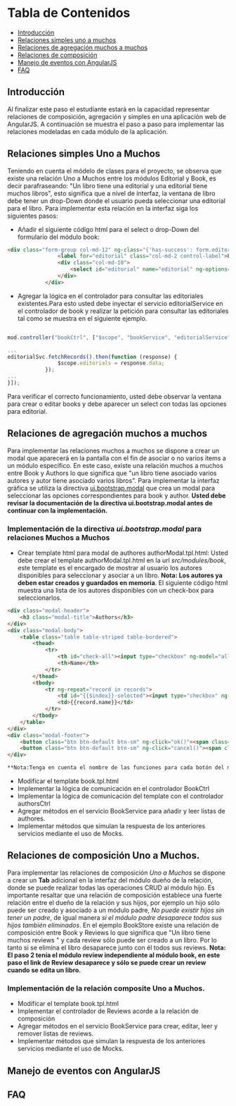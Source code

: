 # Tabla de Contenidos

-  [Introducción](#introducción)
-  [Relaciones simples uno a muchos](#relaciones-simples-uno-a-muchos)
-  [Relaciones de agregación muchos a muchos](#)
-  [Relaciones de composición](#)
-  [Manejo de eventos con AngularJS](#)
-  [FAQ](#faq)


## Introducción
Al finalizar este paso el estudiante estará en la capacidad representar relaciones de composición, agregación y simples en una aplicación web de AngularJS. A continuación se muestra el paso a paso para implementar las relaciones modeladas en cada módulo de la aplicación.

## Relaciones simples Uno a Muchos
Teniendo en cuenta el módelo de clases para el proyecto, se observa que existe una relación Uno a Muchos entre los módulos Editorial y Book, es decir parafraseando: "Un libro tiene una editorial y una editorial tiene muchos libros", esto significa que a nivel de interfaz, la ventana de libro debe tener un drop-Down donde el usuario pueda seleccionar una editorial para el libro. Para implementar esta relación en la interfaz siga los siguientes pasos:
- Añadir el siguiente código html para el select o drop-Down del formulario del módulo book:
```html
<div class="form-group col-md-12" ng-class="{'has-success': form.editorial.$valid && form.editorial.$dirty, 'has-error': form.editorial.$invalid && (form.editorial.$dirty || form.$submitted)}" >
                <label for="editorial" class="col-md-2 control-label">Editorial</label>
                <div class="col-md-10">
                    <select id="editorial" name="editorial" ng-options="rc.name for rc in editorials track by rc.id" class="form-control" type="text" ng-model="currentRecord.editorial" ></select>
                </div>
            </div>
```
- Agregar la lógica en el controlador para consultar las editoriales existentes.Para esto usted debe inyectar el servicio editorialService en el controlador de book y realizar la petición para consultar las editoriales tal como se muestra en el siguiente ejemplo.

```javascript

mod.controller("bookCtrl", ["$scope", "bookService", "editorialService", function ($scope, svc, editorialSvc) {

...
editorialSvc.fetchRecords().then(function (response) {
                $scope.editorials = response.data;
            });
...
}]);
```
Para verificar el correcto funcionamiento, usted debe observar la ventana para crear o editar books y debe aparecer un select con todas las opciones para editorial. 

## Relaciones de agregación muchos a muchos

Para implementar las relaciones muchos a muchos se dispone a crear un modal que aparecerá en la pantalla con el fin de asociar o no varios items a un módulo específico. En este caso, existe una relación muchos a muchos entre Book y Authors lo que significa que "un libro tiene asociado varios autores y autor tiene asociado varios libros". Para implementar la interfaz gráfica se utiliza la directiva [ui.bootstrap.modal](https://angular-ui.github.io/bootstrap/) que crea un modal para seleccionar las opciones correspondientes para book y author. **Usted debe revisar la documentación de la directiva ui.bootstrap.modal antes de continuar con la implementación.**

### Implementación de la directiva *ui.bootstrap.modal* para relaciones Muchos a Muchos

- Crear template html para modal de authores authorModal.tpl.html:
Usted debe crear el template authorModal.tpl.html en la url *src/modules/book*, este template es el encargado de mostrar al usuario los autores disponibles para seleccionar y asociar a un libro. **Nota: Los autores ya deben estar creados y guardados en memoria**. El siguiente código html muestra una lista de los autores disponibles con un check-box para seleccionarlos.

```html 
<div class="modal-header">
    <h3 class="modal-title">Authors</h3>
</div>
<div class="modal-body">
    <table class="table table-striped table-bordered">
        <thead>
            <tr>
                <th id="check-all"><input type="checkbox" ng-model="allChecked" ng-click="checkAll(allChecked)"/></th>
                <th>Name</th>
            </tr>
        </thead>
        <tbody>
            <tr ng-repeat="record in records">
                <td id="{{$index}}-selected"><input type="checkbox" ng-model="record.selected"/></td>
                <td>{{record.name}}</td>
            </tr>
        </tbody>
    </table>
</div>
<div class="modal-footer">
    <button class="btn btn-default btn-sm" ng-click="ok()"><span class="glyphicon glyphicon-ok"></span> Save</button>
    <button class="btn btn-default btn-sm" ng-click="cancel()"><span class="glyphicon glyphicon-remove"></span> Cancel</button>
</div>

**Nota:Tenga en cuenta el nombre de las funciones para cada botón del modal, para este caso son las funciones ok() y cancel() las cuales se deben implementar en el controlador del modal**

```
- Modificar el template book.tpl.html
- Implementar la lógica de comunicación en el controlador BookCtrl
- Implementar la lógica de comunicación del template con el controlador authorsCtrl
- Agregar métodos en el servicio BookService para añadir y leer listas de authores.
- Implementar métodos que simulan la respuesta de los anteriores servicios mediante el uso de Mocks.

## Relaciones de composición Uno a Muchos.

Para implementar las relaciones de composición *Uno a Muchos* se dispone a crear un **Tab** adicional en la interfaz del  módulo dueño de la relación, donde se puede realizar todas las operaciones CRUD al módulo hijo. Es importante resaltar que una relación de composición establece una fuerte relación entre el dueño de la relación y sus hijos, por ejemplo un hijo sólo puede ser creado y asociado a un módulo padre, *No puede existir hijos sin tener un padre*, de igual manera *si el módulo padre desaparece todos sus hijos también eliminados*. En el ejemplo BookStore existe una relación de composición entre Book y Reviews lo que significa que "Un libro tiene muchos reviews " y cada review sólo puede ser creado a un libro. Por lo tanto si se elimina el libro desaparece junto con él todos sus reviews. **Nota: El paso 2 tenía el módulo review independiente al módulo book, en este paso el link de Review desaparece y sólo se puede crear un review cuando se edita un libro.**


### Implementación de la relación composite Uno a Muchos.

- Modificar el template book.tpl.html
- Implementar el controlador de Reviews acorde a la relación de composición
- Agregar métodos en el servicio BookService para crear, editar, leer y remover listas de reviews.
- Implementar métodos que simulan la respuesta de los anteriores servicios mediante el uso de Mocks.


## Manejo de eventos con AngularJS






## FAQ